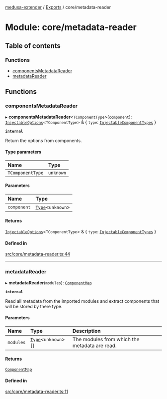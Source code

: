 [medusa-extender](../README.md) / [Exports](../modules.md) / core/metadata-reader

# Module: core/metadata-reader

## Table of contents

### Functions

- [componentsMetadataReader](core_metadata_reader.md#componentsmetadatareader)
- [metadataReader](core_metadata_reader.md#metadatareader)

## Functions

### componentsMetadataReader

▸ **componentsMetadataReader**<`TComponentType`\>(`component`): [`InjectableOptions`](core_types.md#injectableoptions)<`TComponentType`\> & { `type`: [`InjectableComponentTypes`](core_types.md#injectablecomponenttypes)  }

**`internal`**

Return the options from components.

#### Type parameters

| Name | Type |
| :------ | :------ |
| `TComponentType` | `unknown` |

#### Parameters

| Name | Type |
| :------ | :------ |
| `component` | [`Type`](../interfaces/core_types.Type.md)<`unknown`\> |

#### Returns

[`InjectableOptions`](core_types.md#injectableoptions)<`TComponentType`\> & { `type`: [`InjectableComponentTypes`](core_types.md#injectablecomponenttypes)  }

#### Defined in

[src/core/metadata-reader.ts:44](https://github.com/adrien2p/medusa-extender/blob/d90c32e/src/core/metadata-reader.ts#L44)

___

### metadataReader

▸ **metadataReader**(`modules`): [`ComponentMap`](../classes/core_componentMap.ComponentMap.md)

**`internal`**

Read all metadata from the imported modules and extract components that will be stored by there type.

#### Parameters

| Name | Type | Description |
| :------ | :------ | :------ |
| `modules` | [`Type`](../interfaces/core_types.Type.md)<`unknown`\>[] | The modules from which the metadata are read. |

#### Returns

[`ComponentMap`](../classes/core_componentMap.ComponentMap.md)

#### Defined in

[src/core/metadata-reader.ts:11](https://github.com/adrien2p/medusa-extender/blob/d90c32e/src/core/metadata-reader.ts#L11)
